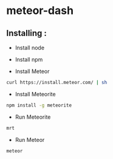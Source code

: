 meteor-dash
===========

Installing : 
------------

- Install node
- Install npm

- Install Meteor 
````bash
curl https://install.meteor.com/ | sh
````

- Install Meteorite 
````bash
npm install -g meteorite
````

- Run Meteorite 
````bash
mrt
````

- Run Meteor 
````bash
meteor
````
